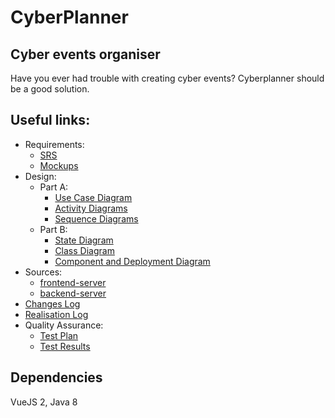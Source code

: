# CyberPlanner
## Cyber events organiser
Have you ever had trouble with creating cyber events? Cyberplanner should be a good solution.

## Useful links:
* Requirements:
   * [SRS](https://github.com/L1ttl3S1st3r/wannait/blob/master/Documents/Requirements/Requirements%20Document.md)  
   * [Mockups](https://github.com/L1ttl3S1st3r/wannait/tree/master/Documents/images/mockups)  
* Design:
   * Part A:
      * [Use Case Diagram](https://github.com/L1ttl3S1st3r/wannait/blob/master/Documents/Design/UseCase/Readme.md)
      * [Activity Diagrams](https://github.com/L1ttl3S1st3r/wannait/blob/master/Documents/Design/Activity/Readme.md)
      * [Sequence Diagrams](https://github.com/L1ttl3S1st3r/wannait/tree/master/Documents/Design/Sequence)
   * Part B:  
      * [State Diagram](https://github.com/L1ttl3S1st3r/wannait/tree/master/Documents/Design/State)
      * [Class Diagram](https://github.com/L1ttl3S1st3r/wannait/tree/master/Documents/Design/Class)  
      * [Component and Deployment Diagram](https://github.com/L1ttl3S1st3r/wannait/tree/master/Documents/Design/ComponentsAndDeployment)  
* Sources:
  * [frontend-server](https://github.com/L1ttl3S1st3r/wannait/tree/master/Source/wannait/frontend_server)
  * [backend-server](https://github.com/L1ttl3S1st3r/wannait/tree/master/Source/wannait/backend_server)  
* [Сhanges Log](https://github.com/L1ttl3S1st3r/wannait/blob/master/Documents/Developing/сhangelog.md)
* [Realisation Log](https://github.com/L1ttl3S1st3r/wannait/blob/master/Documents/Developing/realisationlog.md)  
* Quality Assurance:
  * [Test Plan](https://github.com/L1ttl3S1st3r/wannait/blob/master/qa/testplan.md)  
  * [Test Results](https://github.com/L1ttl3S1st3r/wannait/blob/master/qa/testresults.md)
## Dependencies
VueJS 2, Java 8 